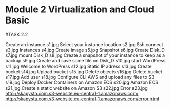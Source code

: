 # Module 2 Virtualization and Cloud Basic
#TASK 2.2

Create an instance
s1.jpg
Select your instance location
s2.jpg
Ssh connect
s3.jpg
Instances
s4.jpg
Create image
s5.jpg
Snapshot
s6.jpg
Create Disk_D
s7.jpg
mount Disk_D 
s8.jpg
Create a snapshot of your instance to keep as a backup
s9.jpg
Create and save some file on Disk_D
s10.jpg
start WordPress
s11.jpg
Welcome to WordPress
s12.jpg
Static IP adress
s13.jpg
Create bucket
s14.jpg
Upload bucket
s15.jpg
Delete objects
s16.jpg
Delete bucket
s17.jpg
Add user
s18.jpg
Configure CLI AWS and upload any files to S3
s19.jpg
Deploy Docker Containers on Amazon ECS
s20.jpg
Amazon ECS
s21.jpg
Create a static website on Amazon S3
s22.jpg
Error
s23.jpg
http://skapysta.com.s3-website.eu-central-1.amazonaws.com/
http://skapysta.com.s3-website.eu-central-1.amazonaws.com/error.html


